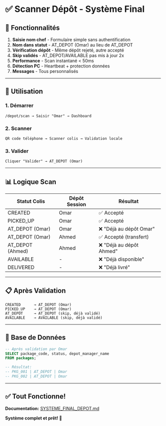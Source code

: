 # ✅ Scanner Dépôt - Système Final

## 🎯 Fonctionnalités

1. **Saisie nom chef** - Formulaire simple sans authentification
2. **Nom dans statut** - AT_DEPOT (Omar) au lieu de AT_DEPOT
3. **Vérification dépôt** - Même dépôt rejeté, autre accepté
4. **Skip validés** - AT_DEPOT/AVAILABLE pas mis à jour 2x
5. **Performance** - Scan instantané < 50ms
6. **Détection PC** - Heartbeat + protection données
7. **Messages** - Tous personnalisés

---

## 🚀 Utilisation

### 1. Démarrer
```
/depot/scan → Saisir "Omar" → Dashboard
```

### 2. Scanner
```
QR code téléphone → Scanner colis → Validation locale
```

### 3. Valider
```
Cliquer "Valider" → AT_DEPOT (Omar)
```

---

## 📊 Logique Scan

| Statut Colis | Dépôt Session | Résultat |
|--------------|---------------|----------|
| CREATED | Omar | ✅ Accepté |
| PICKED_UP | Omar | ✅ Accepté |
| AT_DEPOT (Omar) | Omar | ❌ "Déjà au dépôt Omar" |
| AT_DEPOT (Omar) | Ahmed | ✅ Accepté (transfert) |
| AT_DEPOT (Ahmed) | Ahmed | ❌ "Déjà au dépôt Ahmed" |
| AVAILABLE | - | ❌ "Déjà disponible" |
| DELIVERED | - | ❌ "Déjà livré" |

---

## 📋 Après Validation

```
CREATED      → AT_DEPOT (Omar)
PICKED_UP    → AT_DEPOT (Omar)
AT_DEPOT     → AT_DEPOT (skip, déjà validé)
AVAILABLE    → AVAILABLE (skip, déjà validé)
```

---

## 📝 Base de Données

```sql
-- Après validation par Omar
SELECT package_code, status, depot_manager_name
FROM packages;

-- Résultat:
-- PKG_001 | AT_DEPOT | Omar
-- PKG_002 | AT_DEPOT | Omar
```

---

## ✅ Tout Fonctionne!

**Documentation:** [SYSTEME_FINAL_DEPOT.md](SYSTEME_FINAL_DEPOT.md)

**Système complet et prêt! 🎉**
